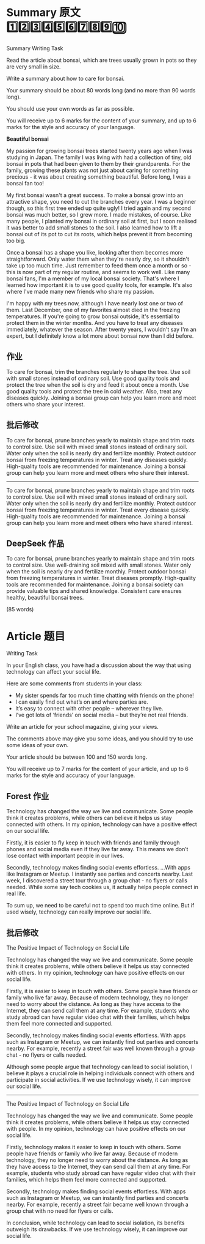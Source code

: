# Summary 原文 1️⃣2️⃣3️⃣4️⃣5️⃣6️⃣7️⃣8️⃣9️⃣🔟

Summary Writing Task

Read the article about bonsai, which are trees usually grown in pots so they are very small in size.

Write a summary about how to care for bonsai.

Your summary should be about 80 words long (and no more than 90 words long).

You should use your own words as far as possible.

You will receive up to 6 marks for the content of your summary, and up to 6 marks for the style and accuracy of your language.

**Beautiful bonsai**

My passion for growing bonsai trees started twenty years ago when I was studying in Japan. The family I was living with had a collection of tiny, old bonsai in pots that had been given to them by their grandparents. For the family, growing these plants was not just about caring for something precious - it was about creating something beautiful. Before long, I was a bonsai fan too!

My first bonsai wasn't a great success. To make a bonsai grow into an attractive shape, you need to cut the branches every year. I was a beginner though, so this first tree ended up quite ugly! I tried again and my second bonsai was much better, so I grew more. I made mistakes, of course. Like many people, I planted my bonsai in ordinary soil at first, but I soon realised it was better to add small stones to the soil. I also learned how to lift a bonsai out of its pot to cut its roots, which helps prevent it from becoming too big.

Once a bonsai has a shape you like, looking after them becomes more straightforward. Only water them when they're nearly dry, so it shouldn't take up too much time. Just remember to feed them once a month or so - this is now part of my regular routine, and seems to work well. Like many bonsai fans, I'm a member of my local bonsai society. That's where I learned how important it is to use good quality tools, for example. It's also where I've made many new friends who share my passion.

I'm happy with my trees now, although I have nearly lost one or two of them. Last December, one of my favorites almost died in the freezing temperatures. If you're going to grow bonsai outside, it's essential to protect them in the winter months. And you have to treat any diseases immediately, whatever the season. After twenty years, I wouldn't say I'm an expert, but I definitely know a lot more about bonsai now than I did before.

## 作业
To care for bonsai, trim the branches regularly to shape the tree. Use soil with small stones instead of ordinary soil. Use good quality tools and protect the tree when the soil is dry and feed it about once a month. Use good quality tools and protect the tree in cold weather. Also, treat any diseases quickly. Joining a bonsai group can help you learn more and meet others who share your interest.

## 批后修改
To care for bonsai, prune branches yearly to maintain shape and trim roots to control size. Use soil with mixed small stones instead of ordinary soil. Water only when the soil is nearly dry and fertilize monthly. Protect outdoor bonsai from freezing temperatures in winter. Treat any diseases quickly. High-quality tools are recommended for maintenance. Joining a bonsai group can help you learn more and meet others who share their interest.

-----------------

To care for bonsai, prune branches yearly to maintain shape and trim roots to control size. Use soil with mixed small stones instead of ordinary soil. Water only when the soil is nearly dry and fertilize monthly. Protect outdoor bonsai from freezing temperatures in winter. Treat every disease quickly. High-quality tools are recommended for maintenance. Joining a bonsai group can help you learn more and meet others who have shared interest.

## DeepSeek 作品
To care for bonsai, prune branches yearly to maintain shape and trim roots to control size. Use well-draining soil mixed with small stones. Water only when the soil is nearly dry and fertilize monthly. Protect outdoor bonsai from freezing temperatures in winter. Treat diseases promptly. High-quality tools are recommended for maintenance. Joining a bonsai society can provide valuable tips and shared knowledge. Consistent care ensures healthy, beautiful bonsai trees.

(85 words)

# Article 题目
Writing Task

In your English class, you have had a discussion about the way that using technology can affect your social life.

Here are some comments from students in your class:
- My sister spends far too much time chatting with friends on the phone!
- I can easily find out what’s on and where parties are.
- It’s easy to connect with other people – wherever they live.
- I’ve got lots of ‘friends’ on social media – but they’re not real friends.

Write an article for your school magazine, giving your views.

The comments above may give you some ideas, and you should try to use some ideas of your own.

Your article should be between 100 and 150 words long.

You will receive up to 7 marks for the content of your article, and up to 6 marks for the style and accuracy of your language.

## Forest 作业
Technology has changed the way we live and communicate. Some people think it creates problems, while others can believe it helps us stay connected with others. In my opinion, technology can have a positive effect on our social life.

Firstly, it is easier to fly keep in touch with friends and family through phones and social media even if they live far away. This means we don’t lose contact with important people in our lives.

Secondly, technology makes finding social events effortless. …With apps like Instagram or Meetup. I instantly see parties and concerts nearby. Last week, I discovered a street tour through a group chat - no flyers or calls needed. While some say tech cookies us, it actually helps people connect in real life.

To sum up, we need to be careful not to spend too much time online. But if used wisely, technology can really improve our social life.

## 批后修改
The Positive Impact of Technology on Social Life

Technology has changed the way we live and communicate. Some people think it creates problems, while others believe it helps us stay connected with others. In my opinion, technology can have positive effects on our social life.

Firstly, it is easier to keep in touch with others. Some people have friends or family who live far away. Because of modern technology, they no longer need to worry about the distance. As long as they have access to the Internet, they can send call them at any time. For example, students who study abroad can have regular video chat with their families, which helps them feel more connected and supported.

Secondly, technology makes finding social events effortless. With apps such as Instagram or Meetup, we can instantly find out parties and concerts nearby. For example, recently a street fair was well known through a group chat - no flyers or calls needed.

Although some people argue that technology can lead to social isolation, I believe it plays a crucial role in helping individuals connect with others and participate in social activities. If we use technology wisely, it can improve our social life.

----------------
The Positive Impact of Technology on Social Life

Technology has changed the way we live and communicate. Some people think it creates problems, while others believe it helps us stay connected with people. In my opinion, technology can have positive effects on our social life.

Firstly, technology makes it easier to keep in touch with others. Some people have friends or family who live far away. Because of modern technology, they no longer need to worry about the distance. As long as they have access to the Internet, they can send call them at any time. For example, students who study abroad can have regular video chat with their families, which helps them feel more connected and supported.

Secondly, technology makes finding social events effortless. With apps such as Instagram or Meetup, we can instantly find parties and concerts nearby. For example, recently a street fair became well known through a group chat with no need for flyers or calls.

In conclusion, while technology can lead to social isolation, its benefits outweigh its drawbacks. If we use technology wisely, it can improve our social life.
